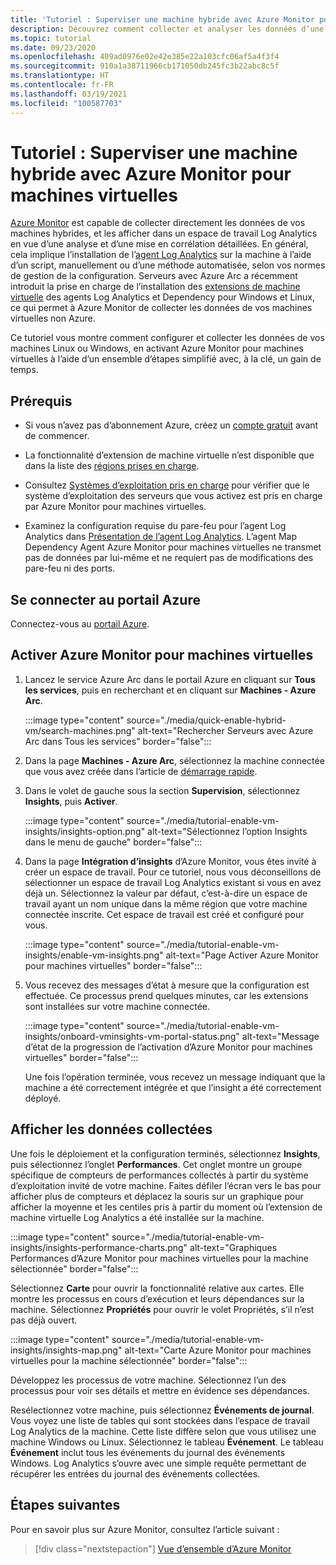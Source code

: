 ```yaml
---
title: 'Tutoriel : Superviser une machine hybride avec Azure Monitor pour machines virtuelles'
description: Découvrez comment collecter et analyser les données d’une machine hybride dans Azure Monitor.
ms.topic: tutorial
ms.date: 09/23/2020
ms.openlocfilehash: 409ad0976e02e42e385e22a103cfc06af5a4f3f4
ms.sourcegitcommit: 910a1a38711966cb171050db245fc3b22abc8c5f
ms.translationtype: HT
ms.contentlocale: fr-FR
ms.lasthandoff: 03/19/2021
ms.locfileid: "100587703"
---
```

# <a name="tutorial-monitor-a-hybrid-machine-with-azure-monitor-for-vms"></a>Tutoriel : Superviser une machine hybride avec Azure Monitor pour machines virtuelles

[Azure Monitor](../overview.md) est capable de collecter directement les données de vos machines hybrides, et les afficher dans un espace de travail Log Analytics en vue d’une analyse et d’une mise en corrélation détaillées. En général, cela implique l’installation de l’[agent Log Analytics](../../../azure-monitor/agents/agents-overview.md#log-analytics-agent) sur la machine à l’aide d’un script, manuellement ou d’une méthode automatisée, selon vos normes de gestion de la configuration. Serveurs avec Azure Arc a récemment introduit la prise en charge de l’installation des [extensions de machine virtuelle](../manage-vm-extensions.md) des agents Log Analytics et Dependency pour Windows et Linux, ce qui permet à Azure Monitor de collecter les données de vos machines virtuelles non Azure.

Ce tutoriel vous montre comment configurer et collecter les données de vos machines Linux ou Windows, en activant Azure Monitor pour machines virtuelles à l’aide d’un ensemble d’étapes simplifié avec, à la clé, un gain de temps.  

## <a name="prerequisites"></a>Prérequis

* Si vous n’avez pas d’abonnement Azure, créez un [compte gratuit](https://azure.microsoft.com/free/?WT.mc_id=A261C142F) avant de commencer.

* La fonctionnalité d’extension de machine virtuelle n’est disponible que dans la liste des [régions prises en charge](../overview.md#supported-regions).

* Consultez [Systèmes d’exploitation pris en charge](../../../azure-monitor/vm/vminsights-enable-overview.md#supported-operating-systems) pour vérifier que le système d’exploitation des serveurs que vous activez est pris en charge par Azure Monitor pour machines virtuelles.

* Examinez la configuration requise du pare-feu pour l’agent Log Analytics dans [Présentation de l’agent Log Analytics](../../../azure-monitor/agents/log-analytics-agent.md#network-requirements). L’agent Map Dependency Agent Azure Monitor pour machines virtuelles ne transmet pas de données par lui-même et ne requiert pas de modifications des pare-feu ni des ports.

## <a name="sign-in-to-azure-portal"></a>Se connecter au portail Azure

Connectez-vous au [portail Azure](https://portal.azure.com).

## <a name="enable-azure-monitor-for-vms"></a>Activer Azure Monitor pour machines virtuelles

1. Lancez le service Azure Arc dans le portail Azure en cliquant sur **Tous les services**, puis en recherchant et en cliquant sur **Machines - Azure Arc**.

    :::image type="content" source="./media/quick-enable-hybrid-vm/search-machines.png" alt-text="Rechercher Serveurs avec Azure Arc dans Tous les services" border="false":::

1. Dans la page **Machines - Azure Arc**, sélectionnez la machine connectée que vous avez créée dans l’article de [démarrage rapide](quick-enable-hybrid-vm.md).

1. Dans le volet de gauche sous la section **Supervision**, sélectionnez **Insights**, puis **Activer**.

    :::image type="content" source="./media/tutorial-enable-vm-insights/insights-option.png" alt-text="Sélectionnez l’option Insights dans le menu de gauche" border="false":::

1. Dans la page **Intégration d’insights** d’Azure Monitor, vous êtes invité à créer un espace de travail. Pour ce tutoriel, nous vous déconseillons de sélectionner un espace de travail Log Analytics existant si vous en avez déjà un. Sélectionnez la valeur par défaut, c’est-à-dire un espace de travail ayant un nom unique dans la même région que votre machine connectée inscrite. Cet espace de travail est créé et configuré pour vous.

    :::image type="content" source="./media/tutorial-enable-vm-insights/enable-vm-insights.png" alt-text="Page Activer Azure Monitor pour machines virtuelles" border="false":::

1. Vous recevez des messages d’état à mesure que la configuration est effectuée. Ce processus prend quelques minutes, car les extensions sont installées sur votre machine connectée.

    :::image type="content" source="./media/tutorial-enable-vm-insights/onboard-vminsights-vm-portal-status.png" alt-text="Message d’état de la progression de l’activation d’Azure Monitor pour machines virtuelles" border="false":::

    Une fois l’opération terminée, vous recevez un message indiquant que la machine a été correctement intégrée et que l’insight a été correctement déployé.

## <a name="view-data-collected"></a>Afficher les données collectées

Une fois le déploiement et la configuration terminés, sélectionnez **Insights**, puis sélectionnez l’onglet **Performances**. Cet onglet montre un groupe spécifique de compteurs de performances collectés à partir du système d’exploitation invité de votre machine. Faites défiler l’écran vers le bas pour afficher plus de compteurs et déplacez la souris sur un graphique pour afficher la moyenne et les centiles pris à partir du moment où l’extension de machine virtuelle Log Analytics a été installée sur la machine.

:::image type="content" source="./media/tutorial-enable-vm-insights/insights-performance-charts.png" alt-text="Graphiques Performances d’Azure Monitor pour machines virtuelles pour la machine sélectionnée" border="false":::

Sélectionnez **Carte** pour ouvrir la fonctionnalité relative aux cartes. Elle montre les processus en cours d’exécution et leurs dépendances sur la machine. Sélectionnez **Propriétés** pour ouvrir le volet Propriétés, s’il n’est pas déjà ouvert.

:::image type="content" source="./media/tutorial-enable-vm-insights/insights-map.png" alt-text="Carte Azure Monitor pour machines virtuelles pour la machine sélectionnée" border="false":::

Développez les processus de votre machine. Sélectionnez l’un des processus pour voir ses détails et mettre en évidence ses dépendances.

Resélectionnez votre machine, puis sélectionnez **Événements de journal**. Vous voyez une liste de tables qui sont stockées dans l’espace de travail Log Analytics de la machine. Cette liste diffère selon que vous utilisez une machine Windows ou Linux. Sélectionnez le tableau **Événement**. Le tableau **Événement** inclut tous les événements du journal des événements Windows. Log Analytics s’ouvre avec une simple requête permettant de récupérer les entrées du journal des événements collectées.

## <a name="next-steps"></a>Étapes suivantes

Pour en savoir plus sur Azure Monitor, consultez l’article suivant :

> [!div class="nextstepaction"]
> [Vue d’ensemble d’Azure Monitor](../../../azure-monitor/overview.md)